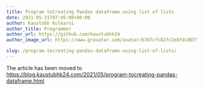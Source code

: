 ```yaml
---
title: Program toCreating Pandas dataframe using list of lists
date: 2021-05-31T07:45:08+00:00
author: Kaustubh Kulkarni
author_title: Programmer
author_url: https://github.com/kaustubhk24
author_image_url: https://www.gravatar.com/avatar/b76fcfc82fc2e8fdc8075636f1735f61?s=200

slug: /program-tocreating-pandas-dataframe-using-list-of-lists/
---
```

The article has been moved to https://blog.kaustubhk24.com/2021/05/program-tocreating-pandas-dataframe.html